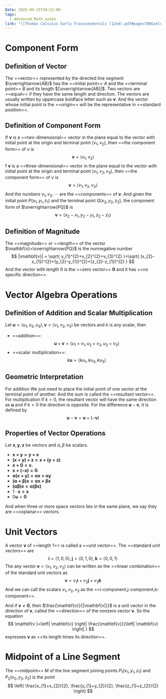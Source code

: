 ```yaml
---
Date: 2025-04-15T20:52:00
tags:
  - Advanced_Math_notes
link: "[[Thomas Calculus Early Transcendentals (12ed).pdf#page=700&selection=8,0,8,7|The link of chapter 12.2, Advanced Math]]"
---
```

# Component Form
## Definition of Vector

The ==vector== represented by the directed line segment $\overrightarrow{AB}$ has the ==initial point== $A$ and the ==terminal point== $B$ and its length $|\overrightarrow{AB}|$. Two vectors are ==equal== if they have the same length and direction. The vectors are usually written by uppercase boldface letter such as $\mathbf{v}$. And the vector whose initial point is the ==origin== will be the representative in ==standard position==.

## Definition of Component Form

If $\mathbf{v}$ is a ==two-dimensional== vector in the plane equal to the vector with initial point at the origin and terminal point $(v_{1},v_{2})$, then ==the component form== of $v$ is $$\mathbf{v}=\langle v_{1},v_{2}\rangle $$
f $\mathbf{v}$ is a ==three-dimensional== vector in the plane equal to the vector with initial point at the origin and terminal point $(v_{1},v_{2},v_{3})$, then ==the component form== of $v$ is $$\mathbf{v}=\langle v_{1},v_{2},v_{3}\rangle $$
And the numbers $v_{1},v_{2},\cdots$ are the ==components== of $\mathbf{v}$. And given the initial point $P(x_{1},y_{1},z_{1})$ and the terminal point $Q(x_{2},y_{2},z_{2})$, the component form of $\overrightarrow{PQ}$ is $$
\mathbf{v}=\langle x_{2}-x_{1},y_{2}-y_{1},z_{2}-z_{1}\rangle
$$

## Definition of Magnitude

The ==magnitude== or ==length== of the vector $\mathbf{v}=\overrightarrow{PQ}$ is the nonnegative number $$
|\mathbf{v}| = \sqrt{ v_{1}^{2}+v_{2}^{2}+v_{3}^{2} }=\sqrt{ (x_{2}-x_{1})^{2}+(y_{2}-y_{1})^{2}+(z_{2}-z_{1})^{2} }
$$
And the vector with length 0 is the ==zero vector== $\mathbf{0}$ and it has ==no specific direction==.
# Vector Algebra Operations
## Definition of Addition and Scalar Multiplication

Let $\mathbf{u}=\langle u_{1},u_{2},u_{3}\rangle,\mathbf{v}=\langle v_{1},v_{2},v_{3}\rangle$ be vectors and $k$ is any scalar, then 
- ==addition==:
$$
\mathbf{u}+\mathbf{v}=\langle u_{1}+v_{1},u_{2}+v_{2},u_{3}+v_{3}\rangle
$$
- ==scalar multiplication==:
$$
k\mathbf{u}=\langle ku_{1},ku_{2},ku_{3}\rangle
$$
## Geometric Interpretation

For addition
We just need to place the initial point of one vector at the terminal point of another. And the sum is called the ==resultant vector==.
For multiplication
If $k>0$, the resultant vector will have the same direction as $\mathbf{u}$ and if $k<0$ the direction is opposite.
For the difference $\mathbf{u}-\mathbf{v}$, it is defined by $$\mathbf{u}-\mathbf{v}=\mathbf{u}+(-\mathbf{v})$$

## Properties of Vector Operations

Let $\mathbf{x},\mathbf{y},\mathbf{z}$ be vectors and $\alpha,\beta$ be scalars.
- $\mathbf{x+y=y+x}$
- $\mathbf{(x+y)+z=x+(y+z)}$
-  $\mathbf{x+0=x}$. 
- $\mathbf{x+(-x)=0}$. 
- $\mathbf{\alpha (x+y)=\alpha x+\alpha y}$
- $\mathbf{(\alpha+\beta)x=\alpha x+\beta x}$
- $\mathbf{(\alpha\beta)x=\alpha(\beta x)}$
- $1\cdot \mathbf{x=x}$
- $0\mathbf{u}=\mathbf{0}$

And when three or more space vectors lies in the same plane, we say they are ==coplanar== vectors.

# Unit Vectors

A vector $\mathbf{v}$ of ==length 1== is called a ==unit vector==. The ==standard unit vectors== are $$
\mathbf{i}=\langle 1,0,0\rangle,\mathbf{j}=\langle 0,1,0\rangle,\mathbf{k}=\langle0,0,1\rangle
$$
The any vector $\mathbf{v}=\left< v_{1},v_{2},v_{3} \right>$ can be written as the ==linear combination== of the standard unit vectors as $$
\mathbf{v}=v_{1}\mathbf{i}+v_{2}\mathbf{j}+v_{3}\mathbf{k}
$$
And we can call the scalars $v_{1},v_{2},v_{3}$ as the ==i-component,j-component,k-component==.

And if $\mathbf{v}\ne\mathbf{0}$, then $\frac{\mathbf{v}}{|\mathbf{v|}}$ is a unit vector in the direction of $\mathbf{v}$, called the ==direction== of the nonzero vector $\mathbf{v}$. So the equation $$
\mathbf{v }=\left| \mathbf{v} \right| \frac{\mathbf{v}}{\left| \mathbf{v} \right| }
$$ expresses $\mathbf{v}$ as ==its length times its direction==.

# Midpoint of a Line Segment

The ==midpoint== $M$ of the line segment joining points $P_{1}(x_{1},y_{1},z_{1})$ and $P_{2}(x_{2},y_{2},z_{2})$ is the point $$
\left( \frac{x_{1}+x_{2}}{2}, \frac{y_{1}+y_{2}}{2}, \frac{z_{1}+z_{2}}{2} \right) 
$$
